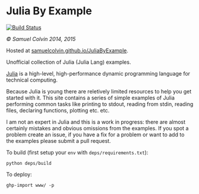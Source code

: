 Julia By Example
================

[![Build Status](https://travis-ci.org/samuelcolvin/JuliaByExample.svg?branch=master)](https://travis-ci.org/samuelcolvin/JuliaByExample)

*&copy; Samuel Colvin 2014, 2015*

Hosted at [samuelcolvin.github.io/JuliaByExample](http://samuelcolvin.github.io/JuliaByExample/).

Unofficial collection of Julia (Julia Lang) examples.

[Julia](http://www.julialang.org) is a high-level, high-performance dynamic programming language for technical computing. 

Because Julia is young there are reletively limited resources to help you get started with it. This site contains a 
series of simple examples of Julia performing common tasks like printing to stdout, reading from stdin, reading files, 
declaring functions, plotting etc. etc.

I am not an expert in Julia and this is a work in progress: there are almost certainly mistakes and obvious omissions 
from the examples. If you spot a problem create an issue, if you have a fix for a problem or want to add to the 
examples please submit a pull request.

To build (first setup your `env` with `deps/requirements.txt`): 

    python deps/build

To deploy:

    ghp-import www/ -p
